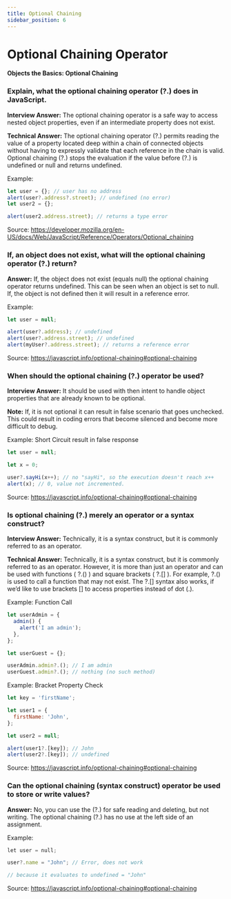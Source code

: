```yaml
---
title: Optional Chaining
sidebar_position: 6
---
```


# Optional Chaining Operator

**Objects the Basics: Optional Chaining**

<head>
  <title>Optional Chaining Operator - JavaScript Interview Questions & Answers</title>
  <meta charSet="utf-8" />
</head>

### Explain, what the optional chaining operator (?.) does in JavaScript.

**Interview Answer:** The optional chaining operator is a safe way to access nested object properties, even if an intermediate property does not exist.

**Technical Answer:** The optional chaining operator (?.) permits reading the value of a property located deep within a chain of connected objects without having to expressly validate that each reference in the chain is valid. Optional chaining (?.) stops the evaluation if the value before (?.) is undefined or null and returns undefined.

Example:

```js
let user = {}; // user has no address
alert(user?.address?.street); // undefined (no error)
let user2 = {};

alert(user2.address.street); // returns a type error
```

Source: <https://developer.mozilla.org/en-US/docs/Web/JavaScript/Reference/Operators/Optional_chaining>

### If, an object does not exist, what will the optional chaining operator (?.) return?

**Answer:** If, the object does not exist (equals null) the optional chaining operator returns undefined. This can be seen when an object is set to null. If, the object is not defined then it will result in a reference error.

Example:

```js
let user = null;

alert(user?.address); // undefined
alert(user?.address.street); // undefined
alert(myUser?.address.street); // returns a reference error
```

Source: <https://javascript.info/optional-chaining#optional-chaining>

### When should the optional chaining (?.) operator be used?

**Interview Answer:** It should be used with then intent to handle object properties that are already known to be optional.

**Note:** If, it is not optional it can result in false scenario that goes unchecked. This could result in coding errors that become silenced and become more difficult to debug.

Example: Short Circuit result in false response

```js
let user = null;

let x = 0;

user?.sayHi(x++); // no "sayHi", so the execution doesn't reach x++
alert(x); // 0, value not incremented.
```

Source: <https://javascript.info/optional-chaining#optional-chaining>

### Is optional chaining (?.) merely an operator or a syntax construct?

**Interview Answer:** Technically, it is a syntax construct, but it is commonly referred to as an operator.

**Technical Answer:** Technically, it is a syntax construct, but it is commonly referred to as an operator. However, it is more than just an operator and can be used with functions ( ?.() ) and square brackets ( ?.[] ). For example, ?.() is used to call a function that may not exist. The ?.[] syntax also works, if we’d like to use brackets [] to access properties instead of dot (.).

Example: Function Call

```js
let userAdmin = {
  admin() {
    alert('I am admin');
  },
};

let userGuest = {};

userAdmin.admin?.(); // I am admin
userGuest.admin?.(); // nothing (no such method)
```

Example: Bracket Property Check

```js
let key = 'firstName';

let user1 = {
  firstName: 'John',
};

let user2 = null;

alert(user1?.[key]); // John
alert(user2?.[key]); // undefined
```

Source: <https://javascript.info/optional-chaining#optional-chaining>

### Can the optional chaining (syntax construct) operator be used to store or write values?

**Answer:** No, you can use the (?.) for safe reading and deleting, but not writing. The optional chaining (?.) has no use at the left side of an assignment.

Example:

```js
let user = null;

user?.name = "John"; // Error, does not work

// because it evaluates to undefined = "John"
```

Source: <https://javascript.info/optional-chaining#optional-chaining>
